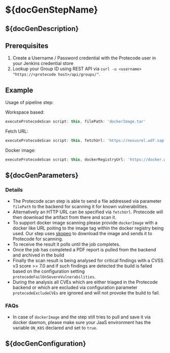 # ${docGenStepName}

## ${docGenDescription}

## Prerequisites

1. Create a Username / Password credential with the Protecode user in your Jenkins credential store
1. Lookup your Group ID using REST API via `curl -u <username> "https://<protecode host>/api/groups/"`.

## Example

Usage of pipeline step:

Workspace based:
```groovy
executeProtecodeScan script: this, filePath: 'dockerImage.tar'
```

Fetch URL:
```groovy
executeProtecodeScan script: this, fetchUrl: 'https://nexusrel.wdf.sap.corp:8443/nexus/service/local/repositories/build.releases.3rd-party.proxy.2018.04.13/content/org/alfresco/surf/spring-cmis-framework/6.11/spring-cmis-framework-6.11.jar'
```

Docker image:
```groovy
executeProtecodeScan script: this, dockerRegistryUrl: 'https://docker.wdf.sap.corp:50000', dockerImage: 'piper/yeoman:1.0-20180321110554'
```

## ${docGenParameters}

### Details

* The Protecode scan step is able to send a file addressed via parameter `filePath` to the backend for scanning it for known vulnerabilities.
* Alternatively an HTTP URL can be specified via `fetchUrl`. Protecode will then download the artifact from there and scan it.
* To support docker image scanning please provide `dockerImage` with a docker like URL poiting to the image tag within the docker registry being used. Our step uses [skopeo](https://github.com/containers/skopeo) to download the image and sends it to Protecode for scanning.
* To receive the result it polls until the job completes.
* Once the job has completed a PDF report is pulled from the backend and archived in the build
* Finally the scan result is being analysed for critical findings with a CVSS v3 score >= 7.0 and if such findings are detected the build is failed based on the configuration setting `protecodeFailOnSevereVulnerabilities`.
* During the analysis all CVEs which are either triaged in the Protecode backend or which are excluded via configuration parameter `protecodeExcludeCVEs` are ignored and will not provoke the build to fail.

### FAQs

* In case of `dockerImage` and the step still tries to pull and save it via docker daemon, please make sure your JaaS environment has the variable `ON_K8S` declared and set to `true`.

## ${docGenConfiguration}
